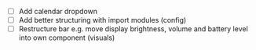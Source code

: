 - [ ] Add calendar dropdown
- [ ] Add better structuring with import modules (config)
- [ ] Restructure bar e.g. move display brightness, volume and battery level into own component (visuals)
